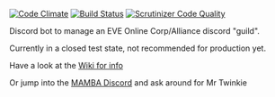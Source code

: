 [![Code Climate](https://codeclimate.com/github/shibdib/EVE-Discord-Bot/badges/gpa.svg)](https://codeclimate.com/github/shibdib/EVE-Discord-Bot)  [![Build Status](https://scrutinizer-ci.com/g/shibdib/EVE-Discord-Bot/badges/build.png?b=master)](https://scrutinizer-ci.com/g/shibdib/EVE-Discord-Bot/build-status/master)  [![Scrutinizer Code Quality](https://scrutinizer-ci.com/g/shibdib/EVE-Discord-Bot/badges/quality-score.png?b=master)](https://scrutinizer-ci.com/g/shibdib/EVE-Discord-Bot/?branch=master)


Discord bot to manage an EVE Online Corp/Alliance discord "guild".

Currently in a closed test state, not recommended for production yet.

Have a look at the [Wiki for info](https://github.com/shibdib/EVE-Discord-Bot/wiki)


Or jump into the [MAMBA Discord](https://discord.gg/0qsFaq4lpZHWX0pB) and ask around for Mr Twinkie
